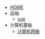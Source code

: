 <!-- _navbar.md -->

- [HOME]()
- 前端
  - [vue](FrontSide/VUE.md)
- 计算机基础
  - [计算机网络](FundamentalsOfComputer/ComputerNetwork.md)
